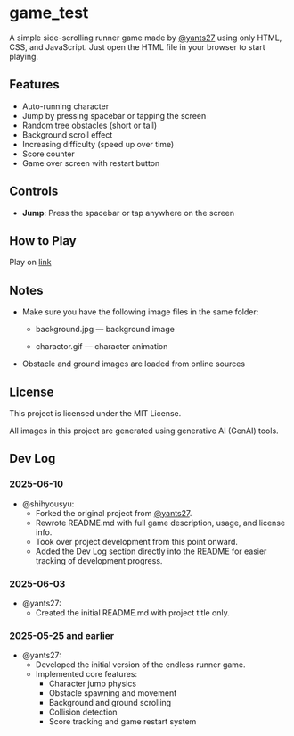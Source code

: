 # game_test

A simple side-scrolling runner game made by [@yants27](https://github.com/yants27) using only HTML, CSS, and JavaScript. Just open the HTML file in your browser to start playing.

## Features

- Auto-running character
- Jump by pressing spacebar or tapping the screen
- Random tree obstacles (short or tall)
- Background scroll effect
- Increasing difficulty (speed up over time)
- Score counter
- Game over screen with restart button

## Controls

- **Jump**: Press the spacebar or tap anywhere on the screen

## How to Play
Play on [link](https://shihyousyu.github.io/game_test/)

## Notes
* Make sure you have the following image files in the same folder:

  * background.jpg — background image

  * charactor.gif — character animation

* Obstacle and ground images are loaded from online sources

## License

This project is licensed under the MIT License.

All images in this project are generated using generative AI (GenAI) tools.

## Dev Log

### 2025-06-10
- @shihyousyu:
  - Forked the original project from [@yants27](https://github.com/yants27/game_test).
  - Rewrote README.md with full game description, usage, and license info.
  - Took over project development from this point onward.
  - Added the Dev Log section directly into the README for easier tracking of development progress.

### 2025-06-03
- @yants27:
  - Created the initial README.md with project title only.

### 2025-05-25 and earlier
- @yants27:
  - Developed the initial version of the endless runner game.
  - Implemented core features:
    - Character jump physics
    - Obstacle spawning and movement
    - Background and ground scrolling
    - Collision detection
    - Score tracking and game restart system
